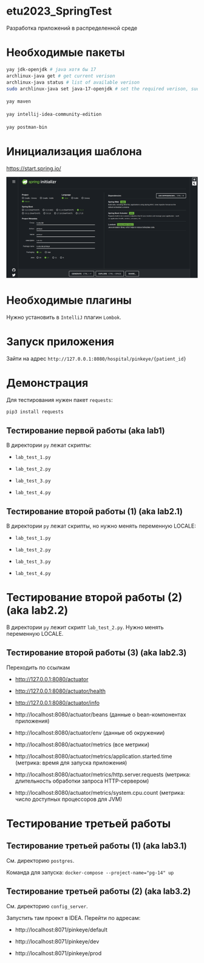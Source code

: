 # etu2023_SpringTest

Разработка приложений в распределенной среде

# Необходимые пакеты

``` bash
yay jdk-openjdk # java хотя бы 17
archlinux-java get # get current verison
archlinux-java status # list of available verison
sudo archlinux-java set java-17-openjdk # set the required verison, such as java-17-openjdk

yay maven

yay intellij-idea-community-edition

yay postman-bin
```

# Инициализация шаблона

https://start.spring.io/

![](./imgs/spring_start.png)

# Необходимые плагины

Нужно установить в `IntelliJ` плагин `Lombok`.

# Запуск приложения

Зайти на адрес `http://127.0.0.1:8080/hospital/pinkeye/{patient_id}`

# Демонстрация

Для тестирования нужен пакет `requests`:

``` bash
pip3 install requests
```

## Тестирование первой работы (aka lab1)

В директории `py` лежат скрипты:

- `lab_test_1.py`

- `lab_test_2.py`

- `lab_test_3.py`

- `lab_test_4.py`

## Тестирование второй работы (1) (aka lab2.1)

В директории `py` лежат скрипты, но нужно менять переменную LOCALE:

- `lab_test_1.py`

- `lab_test_2.py`

- `lab_test_3.py`

- `lab_test_4.py`

# Тестирование второй работы (2) (aka lab2.2)

В директории `py` лежит скрипт `lab_test_2.py`. Нужно менять переменную LOCALE.

## Тестирование второй работы (3) (aka lab2.3)

Переходить по ссылкам

- http://127.0.0.1:8080/actuator

- http://127.0.0.1:8080/actuator/health

- http://127.0.0.1:8080/actuator/info

- http://localhost:8080/actuator/beans (данные о bean-компонентах приложения)

- http://localhost:8080/actuator/env (данные об окружении)

- http://localhost:8080/actuator/metrics (все метрики)

- http://localhost:8080/actuator/metrics/application.started.time (метрика: время для запуска приложения)

- http://localhost:8080/actuator/metrics/http.server.requests (метрика: длительность обработки запроса HTTP-сервером)

- http://localhost:8080/actuator/metrics/system.cpu.count (метрика: число доступных процессоров для JVM)

# Тестирование третьей работы

## Тестирование третьей работы (1) (aka lab3.1)

<!-- https://slurm.io/blog/tpost/i5ikrm9fj1-hranenie-dannih-v-docker -->

См. директорию `postgres`.

Команда для запуска: `docker-compose --project-name="pg-14" up`

## Тестирование третьей работы (2) (aka lab3.2)

См. директорию `config_server`.

Запустить там проект в IDEA. Перейти по адресам:

- http://localhost:8071/pinkeye/default

- http://localhost:8071/pinkeye/dev

- http://localhost:8071/pinkeye/prod
